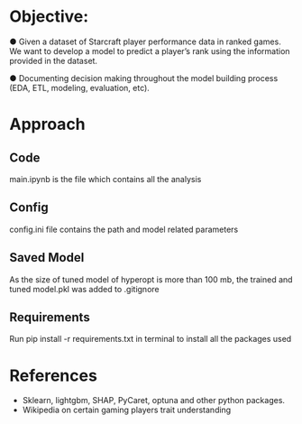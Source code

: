 # Objective:

● Given a dataset of Starcraft player performance data in ranked games. We want
to develop a model to predict a player’s rank using the information provided in the
dataset.

● Documenting decision making throughout the model building process (EDA, ETL,
modeling, evaluation, etc).

# Approach

## Code
main.ipynb is the file which contains all the analysis

## Config
config.ini file contains the path and model related parameters

## Saved Model
As the size of tuned model of hyperopt is more than 100 mb, the trained and tuned model.pkl was added to .gitignore

## Requirements
Run pip install -r requirements.txt in terminal to install all the packages used

# References

- Sklearn, lightgbm, SHAP, PyCaret, optuna and other python packages.
- Wikipedia on certain gaming players trait understanding
 
